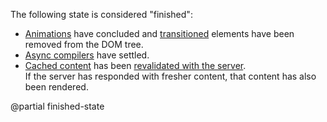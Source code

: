 The following state is considered "finished":

- [Animations](/up.motion) have concluded and [transitioned](/up-transition) elements have been removed from the DOM tree.
- [Async compilers](/up.compiler#async) have settled.
- [Cached content](/caching) has been [revalidated with the server](/caching#revalidation).\
  If the server has responded with fresher content, that content has also been rendered.

@partial finished-state
